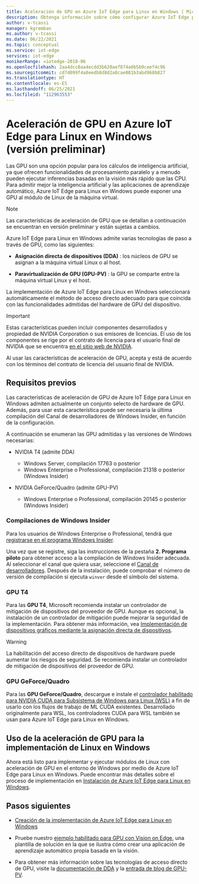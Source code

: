 ```yaml
---
title: Aceleración de GPU en Azure IoT Edge para Linux en Windows | Microsoft Docs
description: Obtenga información sobre cómo configurar Azure IoT Edge para Linux en máquinas virtuales Windows para usar GPU de dispositivo host.
author: v-tcassi
manager: kgremban
ms.author: v-tcassi
ms.date: 06/22/2021
ms.topic: conceptual
ms.service: iot-edge
services: iot-edge
monikerRange: =iotedge-2018-06
ms.openlocfilehash: 2aa4dcc0aa4ecdd3b620aef874a0b5b9ceef4c96
ms.sourcegitcommit: cd7d099f4a8eedb8d8d2a8cae081b3abd968b827
ms.translationtype: HT
ms.contentlocale: es-ES
ms.lasthandoff: 06/25/2021
ms.locfileid: "112963553"
---
```

# <a name="gpu-acceleration-for-azure-iot-edge-for-linux-on-windows-preview"></a>Aceleración de GPU en Azure IoT Edge para Linux en Windows (versión preliminar)

Las GPU son una opción popular para los cálculos de inteligencia artificial, ya que ofrecen funcionalidades de procesamiento paralelo y a menudo pueden ejecutar inferencias basadas en la visión más rápido que las CPU. Para admitir mejor la inteligencia artificial y las aplicaciones de aprendizaje automático, Azure IoT Edge para Linux en Windows puede exponer una GPU al módulo de Linux de la máquina virtual.

> [!NOTE]
> Las características de aceleración de GPU que se detallan a continuación se encuentran en versión preliminar y están sujetas a cambios.

Azure IoT Edge para Linux en Windows admite varias tecnologías de paso a través de GPU, como las siguientes:

* **Asignación directa de dispositivos (DDA)** : los núcleos de GPU se asignan a la máquina virtual Linux o al host.

* **Paravirtualización de GPU (GPU-PV)** : la GPU se comparte entre la máquina virtual Linux y el host.

La implementación de Azure IoT Edge para Linux en Windows seleccionará automáticamente el método de acceso directo adecuado para que coincida con las funcionalidades admitidas del hardware de GPU del dispositivo.

> [!IMPORTANT]
> Estas características pueden incluir componentes desarrollados y propiedad de NVIDIA Corporation o sus emisores de licencias. El uso de los componentes se rige por el contrato de licencia para el usuario final de NVIDIA que se encuentra [en el sitio web de NVIDIA](https://www.nvidia.com/content/DriverDownload-March2009/licence.php?lang=us).
>
> Al usar las características de aceleración de GPU, acepta y está de acuerdo con los términos del contrato de licencia del usuario final de NVIDIA.

## <a name="prerequisites"></a>Requisitos previos

Las características de aceleración de GPU de Azure IoT Edge para Linux en Windows admiten actualmente un conjunto selecto de hardware de GPU. Además, para usar esta característica puede ser necesaria la última compilación del Canal de desarrolladores de Windows Insider, en función de la configuración.

A continuación se enumeran las GPU admitidas y las versiones de Windows necesarias:

* NVIDIA T4 (admite DDA)

  * Windows Server, compilación 17763 o posterior
  * Windows Enterprise o Professional, compilación 21318 o posterior (Windows Insider)

* NVIDIA GeForce/Quadro (admite GPU-PV)

  * Windows Enterprise o Professional, compilación 20145 o posterior (Windows Insider)

### <a name="windows-insider-builds"></a>Compilaciones de Windows Insider

Para los usuarios de Windows Enterprise o Professional, tendrá que [registrarse en el programa Windows Insider](https://insider.windows.com/getting-started#register).

Una vez que se registre, siga las instrucciones de la pestaña **2. Programa piloto** para obtener acceso a la compilación de Windows Insider adecuada. Al seleccionar el canal que quiera usar, seleccione el [Canal de desarrolladores](/windows-insider/flight-hub/#active-development-builds-of-windows-10). Después de la instalación, puede comprobar el número de versión de compilación si ejecuta `winver` desde el símbolo del sistema.

### <a name="t4-gpus"></a>GPU T4

Para las **GPU T4**, Microsoft recomienda instalar un controlador de mitigación de dispositivos del proveedor de GPU. Aunque es opcional, la instalación de un controlador de mitigación puede mejorar la seguridad de la implementación. Para obtener más información, vea [Implementación de dispositivos gráficos mediante la asignación directa de dispositivos](/windows-server/virtualization/hyper-v/deploy/deploying-graphics-devices-using-dda#optional---install-the-partitioning-driver).

> [!WARNING]
> La habilitación del acceso directo de dispositivos de hardware puede aumentar los riesgos de seguridad. Se recomienda instalar un controlador de mitigación de dispositivos del proveedor de GPU.

### <a name="geforcequadro-gpus"></a>GPU GeForce/Quadro

Para las **GPU GeForce/Quadro**, descargue e instale el [controlador habilitado para NVIDIA CUDA para Subsistema de Windows para Linux (WSL)](https://developer.nvidia.com/cuda/wsl) a fin de usarlo con los flujos de trabajo de ML CUDA existentes. Desarrollado originalmente para WSL, los controladores CUDA para WSL también se usan para Azure IoT Edge para Linux en Windows.

## <a name="using-gpu-acceleration-for-your-linux-on-windows-deployment"></a>Uso de la aceleración de GPU para la implementación de Linux en Windows

Ahora está listo para implementar y ejecutar módulos de Linux con aceleración de GPU en el entorno de Windows por medio de Azure IoT Edge para Linux en Windows. Puede encontrar más detalles sobre el proceso de implementación en [Instalación de Azure IoT Edge para Linux en Windows](how-to-install-iot-edge-on-windows.md).

## <a name="next-steps"></a>Pasos siguientes

* [Creación de la implementación de Azure IoT Edge para Linux en Windows](how-to-install-iot-edge-on-windows.md)

* Pruebe nuestro [ejemplo habilitado para GPU con Vision on Edge](https://github.com/Azure-Samples/azure-intelligent-edge-patterns/blob/master/factory-ai-vision/Tutorial/Eflow.md), una plantilla de solución en la que se ilustra cómo crear una aplicación de aprendizaje automático propia basada en la visión.

* Para obtener más información sobre las tecnologías de acceso directo de GPU, visite la [documentación de DDA](/windows-server/virtualization/hyper-v/plan/plan-for-gpu-acceleration-in-windows-server#discrete-device-assignment-dda) y la [entrada de blog de GPU-PV](https://devblogs.microsoft.com/directx/directx-heart-linux/#gpu-virtualization).
